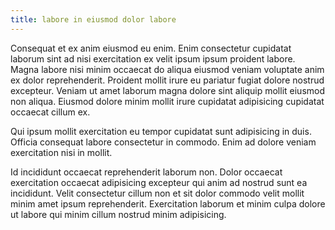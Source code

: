 ```yaml
---
title: labore in eiusmod dolor labore
---
```


Consequat et ex anim eiusmod eu enim. Enim consectetur cupidatat laborum sint ad nisi exercitation ex velit ipsum ipsum proident labore. Magna labore nisi minim occaecat do aliqua eiusmod veniam voluptate anim ex dolor reprehenderit. Proident mollit irure eu pariatur fugiat dolore nostrud excepteur. Veniam ut amet laborum magna dolore sint aliquip mollit eiusmod non aliqua. Eiusmod dolore minim mollit irure cupidatat adipisicing cupidatat occaecat cillum ex.

Qui ipsum mollit exercitation eu tempor cupidatat sunt adipisicing in duis. Officia consequat labore consectetur in commodo. Enim ad dolore veniam exercitation nisi in mollit.

Id incididunt occaecat reprehenderit laborum non. Dolor occaecat exercitation occaecat adipisicing excepteur qui anim ad nostrud sunt ea incididunt. Velit consectetur cillum non et sit dolor commodo velit mollit minim amet ipsum reprehenderit. Exercitation laborum et minim culpa dolore ut labore qui minim cillum nostrud minim adipisicing.